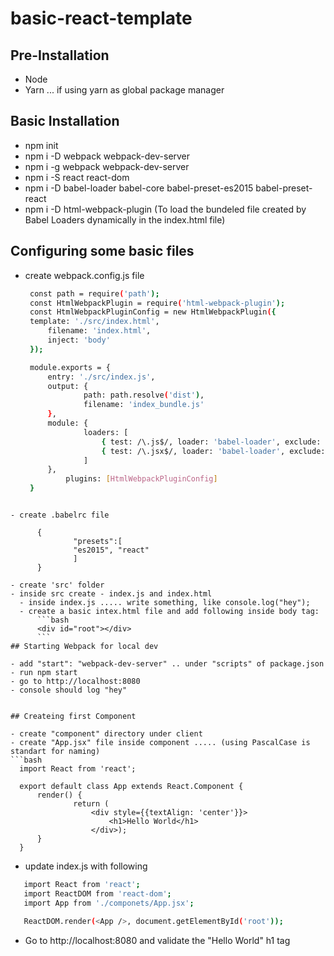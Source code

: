 # basic-react-template


## Pre-Installation

 - Node
 - Yarn ... if using yarn as global package manager

## Basic Installation

 - npm init
 - npm i -D webpack webpack-dev-server
 - npm i -g webpack webpack-dev-server
 - npm i -S react react-dom
 - npm i -D babel-loader babel-core babel-preset-es2015 babel-preset-react
 - npm i -D html-webpack-plugin (To load the bundeled file created by Babel Loaders
				 dynamically in the index.html file)

## Configuring some basic files

 - create webpack.config.js file
   ```bash
	const path = require('path');
	const HtmlWebpackPlugin = require('html-webpack-plugin');
	const HtmlWebpackPluginConfig = new HtmlWebpackPlugin({
	template: './src/index.html',
    	filename: 'index.html',
    	inject: 'body'
	});

	module.exports = {
  		entry: './src/index.js',
  		output: {
    			path: path.resolve('dist'),
    			filename: 'index_bundle.js'
  		},
  		module: {
    			loaders: [
      				{ test: /\.js$/, loader: 'babel-loader', exclude: /node_modules/ },
      				{ test: /\.jsx$/, loader: 'babel-loader', exclude: /node_modules/ }
    			]
  		},
    		plugins: [HtmlWebpackPluginConfig]
	}
  ```

- create .babelrc file

		{
    			"presets":[
      			"es2015", "react"
    			]
		}

- create 'src' folder
- inside src create - index.js and index.html
	- inside index.js ..... write something, like console.log("hey");
	- create a basic intex.html file and add following inside body tag:
		```bash 
		<div id="root"></div>
		```
## Starting Webpack for local dev

- add "start": "webpack-dev-server" .. under "scripts" of package.json
- run npm start
- go to http://localhost:8080
- console should log "hey"


## Createing first Component

- create "component" directory under client
- create "App.jsx" file inside component ..... (using PascalCase is standart for naming)
```bash
	import React from 'react';

	export default class App extends React.Component {
  		render() {
    			return (
     				<div style={{textAlign: 'center'}}>
        				<h1>Hello World</h1>
      				</div>);
  		}
	}
```
- update index.js with following
 ```bash
	import React from 'react';
	import ReactDOM from 'react-dom';
	import App from './componets/App.jsx';

	ReactDOM.render(<App />, document.getElementById('root'));
```
- Go to http://localhost:8080 and validate the "Hello World" h1 tag
